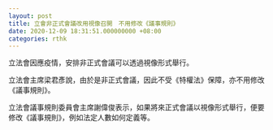 ```yaml
---
layout: post
title: 立會非正式會議改用視像召開　不用修改《議事規則》
date: 2020-12-09 18:31:51.000000000 +08:00
categories: rthk
---
```


立法會因應疫情，安排非正式會議可以透過視像形式舉行。

立法會主席梁君彥說，由於是非正式會議，因此不受《特權法》保障，亦不用修改《議事規則》。

立法會議事規則委員會主席謝偉俊表示，如果將來正式會議以視像形式舉行，便要修改《議事規則》，例如法定人數如何定義等。
